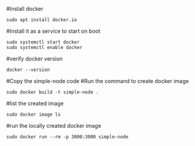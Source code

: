 #Install docker
``` 
sudo apt install docker.io 
``` 
#Install it as a service to start on boot
```
sudo systemctl start docker 
sudo systemctl enable docker
```

#verify docker version
```
docker --version
```

#Copy the simple-node code
#Run the command to create docker image
```
sudo docker build -t simple-node .
```
#list the created image 
```
sudo docker image ls
```
#run the locally created docker image
```
sudo docker run --rm -p 3000:3000 simple-node
```
